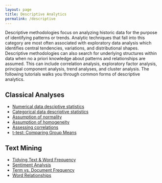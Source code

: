 ```yaml
---
layout: page
title: Descriptive Analytics
permalink: /descriptive
---
```


Descriptive methodologies focus on analyzing historic data for the purpose of identifying patterns or trends. Analytic techniques that fall into this category are most often associated with exploratory data analysis which identifies central tendencies, variations, and distributional shapes. Descriptive methodologies can also search for underlying structures within data when no a priori knowledge about patterns and relationships are assumed. This can include correlation analysis, exploratory factor analysis, principal component analysis, trend analyses, and cluster analysis. The following tutorials walks you through common forms of descriptive analytics.

## Classical Analyses

- [Numerical data desciptive statistics](descriptives_numeric)
- [Categorical data descriptive statistics](descriptives_categorical)
- [Assumption of normality](assumptions_normality)
- [Assumption of homogeneity](assumptions_homogeneity)
- [Assessing correlations](correlations)
- [t-test&#58; Comparing Group Means](t_test)

## Text Mining

- [Tidying Text & Word Frequency](tidy_text)
- [Sentiment Analysis](sentiment_analysis)
- [Term vs. Document Frequency](tf-idf_analysis)
- [Word Relationships]()
